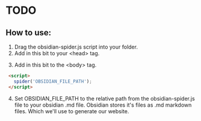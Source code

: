 # TODO
## How to use:

1. Drag the obsidian-spider.js script into your folder.
2. Add in this bit to your \<head> tag.
<script src="obsidian-spider.js"></script>

3. Add in this bit to the \<body> tag.
 ```HTML
  <script>
    spider('OBSIDIAN_FILE_PATH');
  </script>
 ```
4. Set OBSIDIAN_FILE_PATH to the relative path from the obsidian-spider.js file to your obsidian .md file. Obsidian stores it's files as .md markdown files. Which we'll use to generate our website.
